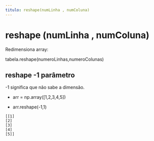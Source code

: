 ```yaml
---
titulo: reshape(numLinha , numColuna)
---
```


# reshape (numLinha , numColuna)
Redimensiona array:

tabela.reshape(numeroLinhas,numeroColunas)

## reshape -1 parâmetro
-1 significa que não sabe a dimensão.

- arr = np.array([1,2,3,4,5])

- arr.reshape(-1,1)
~~~
[[1]
[2]
[3]
[4]
[5]]
~~~
